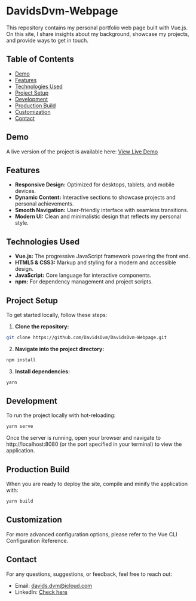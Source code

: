 # DavidsDvm-Webpage

This repository contains my personal portfolio web page built with Vue.js. On this site, I share insights about my background, showcase my projects, and provide ways to get in touch.

## Table of Contents

- [Demo](#demo)
- [Features](#features)
- [Technologies Used](#technologies-used)
- [Project Setup](#project-setup)
- [Development](#development)
- [Production Build](#production-build)
- [Customization](#customization)
- [Contact](#contact)

## Demo

A live version of the project is available here:
[View Live Demo](https://davidsdvm.com/)

## Features

- **Responsive Design:** Optimized for desktops, tablets, and mobile devices.
- **Dynamic Content:** Interactive sections to showcase projects and personal achievements.
- **Smooth Navigation:** User-friendly interface with seamless transitions.
- **Modern UI:** Clean and minimalistic design that reflects my personal style.

## Technologies Used

- **Vue.js:** The progressive JavaScript framework powering the front end.
- **HTML5 & CSS3:** Markup and styling for a modern and accessible design.
- **JavaScript:** Core language for interactive components.
- **npm:** For dependency management and project scripts.

## Project Setup

To get started locally, follow these steps:

1. **Clone the repository:**

  ```bash
  git clone https://github.com/DavidsDvm/DavidsDvm-Webpage.git
  ```

2. **Navigate into the project directory:**

  ```bash
  npm install
  ```

3. **Install dependencies:**

  ```bash
  yarn
  ```

## Development

To run the project locally with hot-reloading:

```bash
yarn serve
```

Once the server is running, open your browser and navigate to http://localhost:8080 (or the port specified in your terminal) to view the application.

## Production Build
When you are ready to deploy the site, compile and minify the application with:

```bash
yarn build
```

## Customization

For more advanced configuration options, please refer to the Vue CLI Configuration Reference.

## Contact

For any questions, suggestions, or feedback, feel free to reach out:

- Email: davids.dvm@icloud.com
- LinkedIn: [Check here](https://www.linkedin.com/in/davidsdvm)
